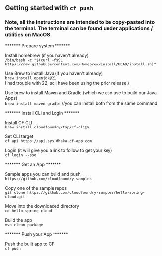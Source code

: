 ## Getting started with `cf push`

### Note, all the instructions are intended to be copy-pasted into the terminal. The terminal can be found under applications / utilities on MacOS.


******* Prepare system *******

Install homebrew (if you haven't already)\
`/bin/bash -c "$(curl -fsSL https://raw.githubusercontent.com/Homebrew/install/HEAD/install.sh)" `

Use Brew to install Java (if you haven't already)\
`brew install openjdk@21 `\
I had trouble with 22, so I have been using the prior release.\

Use brew to install Maven and Gradle (which we can use to build our Java Apps)\
`brew install maven gradle` //you can install both from the same command


******* Install CLI and Login *******  

Install CF CLI \
`brew install cloudfoundry/tap/cf-cli@8`

Set CLI target\
`cf api https://api.sys.dhaka.cf-app.com`

Login (it will give you a link to follow to get your key)\
`cf login --sso `

******* Get an App *******  

Sample apps you can build and push\
`https://github.com/cloudfoundry-samples`

Copy one of the sample repos\
`git clone https://github.com/cloudfoundry-samples/hello-spring-cloud.git `

Move into the downloaded directory\
`cd hello-spring-cloud`

Build the app\
`mvn clean package `

******* Push your App *******  

Push the built app to CF\
`cf push`
